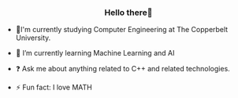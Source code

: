 <div align="center">

</div>  
  

### <div align="center">Hello there👋</div>  
  

- 🔭I'm currently studying Computer Engineering at The Copperbelt University.
  

- 🌱 I’m currently learning Machine Learning and AI  
  

- ❓ Ask me about anything related to C++ and related technologies.  
  

- ⚡ Fun fact: I love MATH  




